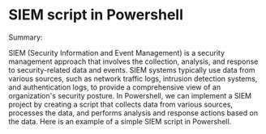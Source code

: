 # SIEM script in Powershell

Summary:

SIEM (Security Information and Event Management) is a security management approach that involves the collection, analysis, and response to security-related data and events. SIEM systems typically use data from various sources, such as network traffic logs, intrusion detection systems, and authentication logs, to provide a comprehensive view of an organization's security posture.
In Powershell, we can implement a SIEM project by creating a script that collects data from various sources, processes the data, and performs analysis and response actions based on the data. Here is an example of a simple SIEM script in Powershell.


